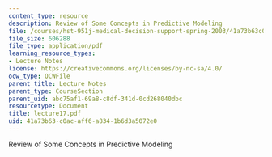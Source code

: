 ```yaml
---
content_type: resource
description: Review of Some Concepts in Predictive Modeling
file: /courses/hst-951j-medical-decision-support-spring-2003/41a73b63c0acaff6a8341b6d3a5072e0_lecture17.pdf
file_size: 606288
file_type: application/pdf
learning_resource_types:
- Lecture Notes
license: https://creativecommons.org/licenses/by-nc-sa/4.0/
ocw_type: OCWFile
parent_title: Lecture Notes
parent_type: CourseSection
parent_uid: abc75af1-69a8-c8df-341d-0cd268040dbc
resourcetype: Document
title: lecture17.pdf
uid: 41a73b63-c0ac-aff6-a834-1b6d3a5072e0
---
```

Review of Some Concepts in Predictive Modeling